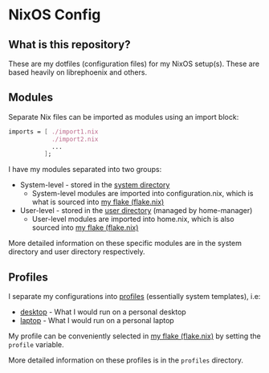 # NixOS Config

## What is this repository?
These are my dotfiles (configuration files) for my NixOS setup(s).
These are based heavily on librephoenix and others.


## Modules
Separate Nix files can be imported as modules using an import block:
``` nix
imports = [ ./import1.nix
            ./import2.nix
            ...
          ];
```

I have my modules separated into two groups:
- System-level - stored in the [system directory](./system)
  - System-level modules are imported into configuration.nix, which is what is sourced into [my flake (flake.nix)](./flake.nix)
- User-level - stored in the [user directory](./user) (managed by home-manager)
  - User-level modules are imported into home.nix, which is also sourced into [my flake (flake.nix)](./flake.nix)

More detailed information on these specific modules are in the system directory and user directory respectively.

## Profiles
I separate my configurations into [profiles](./profiles) (essentially system templates), i.e:
- [desktop](./profiles/desktop) - What I would run on a personal desktop
- [laptop](./profiles/laptop) - What I would run on a personal laptop

My profile can be conveniently selected in [my flake (flake.nix)](./flake.nix) by setting the `profile` variable.

More detailed information on these profiles is in the `profiles` directory.

